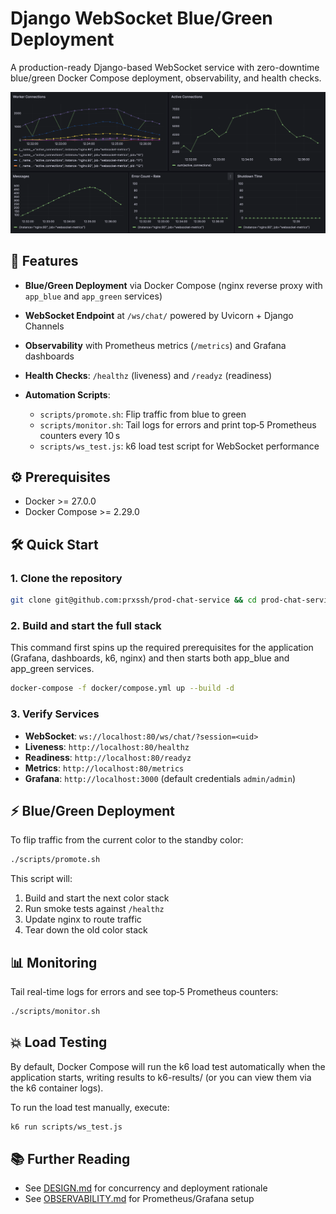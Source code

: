# Django WebSocket Blue/Green Deployment

A production-ready Django-based WebSocket service with zero-downtime blue/green
Docker Compose deployment, observability, and health checks.

![Grafana Dashboard](data/grafana-dashboard.png)

## 🚀 Features

* **Blue/Green Deployment** via Docker Compose (nginx reverse proxy with
  `app_blue` and `app_green` services)
* **WebSocket Endpoint** at `/ws/chat/` powered by Uvicorn + Django Channels
* **Observability** with Prometheus metrics (`/metrics`) and Grafana dashboards
* **Health Checks**: `/healthz` (liveness) and `/readyz` (readiness)
* **Automation Scripts**:

  * `scripts/promote.sh`: Flip traffic from blue to green
  * `scripts/monitor.sh`: Tail logs for errors and print top‑5 Prometheus
    counters every 10 s
  * `scripts/ws_test.js`: k6 load test script for WebSocket performance

## ⚙️ Prerequisites

* Docker >= 27.0.0
* Docker Compose >= 2.29.0

## 🛠️ Quick Start

### 1. Clone the repository

```bash
git clone git@github.com:prxssh/prod-chat-service && cd prod-chat-service
```

### 2. Build and start the full stack

This command first spins up the required prerequisites for the application
(Grafana, dashboards, k6, nginx) and then starts both app_blue and app_green
services.

```bash
docker-compose -f docker/compose.yml up --build -d
```

### 3. Verify Services

* **WebSocket**: `ws://localhost:80/ws/chat/?session=<uid>`
* **Liveness**: `http://localhost:80/healthz`
* **Readiness**: `http://localhost:80/readyz`
* **Metrics**: `http://localhost:80/metrics`
* **Grafana**: `http://localhost:3000` (default credentials `admin/admin`)

## ⚡ Blue/Green Deployment

To flip traffic from the current color to the standby color:

```bash
./scripts/promote.sh
```

This script will:

1. Build and start the next color stack
2. Run smoke tests against `/healthz`
3. Update nginx to route traffic
4. Tear down the old color stack

## 📊 Monitoring

Tail real-time logs for errors and see top‑5 Prometheus counters:

```bash
./scripts/monitor.sh
```

## 💥 Load Testing

By default, Docker Compose will run the k6 load test automatically when the
application starts, writing results to k6-results/ (or you can view them via
the k6 container logs).

To run the load test manually, execute:

```bash
k6 run scripts/ws_test.js
```

## 📚 Further Reading

* See [DESIGN.md](docs/DESIGN.md) for concurrency and deployment rationale
* See [OBSERVABILITY.md](docs/OBSERVABILITY.md) for Prometheus/Grafana setup
